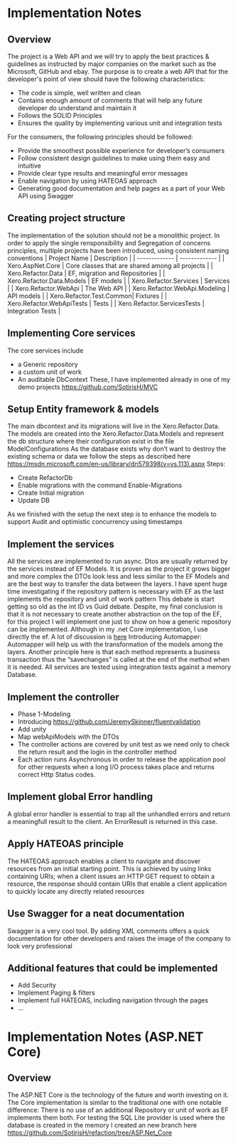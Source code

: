 # Implementation Notes

## Overview
The project is a Web API and we will try to apply the best practices & guidelines as instructed by major companies on the market such as the Microsoft, GitHub and ebay.
The purpose is to create a web API that for the developer's point of view should have the following characteristics: 
- The code is simple, well written and clean
- Contains enough amount of comments that will help any future developer do understand and maintain it
- Follows the SOLID Principles
- Ensures the quality by implementing various unit and integration tests
 
For the consumers, the following principles should be followed:
- Provide the smoothest possible experience for developer’s consumers
- Follow consistent design guidelines to make using them easy and intuitive
- Provide clear type results and meaningful error messages
- Enable navigation by using HATEOAS approach
- Generating good documentation and help pages as a part of your Web API using Swagger
 
## Creating project structure
The implementation of the solution should not be a monolithic project. In order to apply the single rensponsibility and Segregation of concerns principles, multiple projects have been introduced, using consistent naming conventions
| Project Name | Description |
| ------------- | ------------- |
| Xero.AspNet.Core | Core classes that are shared among all projects |
| Xero.Refactor.Data | EF, migration and Repositories |
| Xero.Refactor.Data.Models | EF models |
| Xero.Refactor.Services | Services |
| Xero.Refactor.WebApi | The Web API |
| Xero.Refactor.WebApi.Modeling | API models |
| Xero.Refactor.Test.Common| Fixtures |
| Xero.Refactor.WebApiTests | Tests |
| Xero.Refactor.ServicesTests | Integration Tests |


## Implementing Core services
The core services include 
-	a Generic repository
-	a custom unit of work
-	An auditable DbContext
These, I have implemented already in one of my demo projects https://github.com/SotirisH/MVC

## Setup Entity framework & models
The main dbcontext and its migrations will live in the Xero.Refactor.Data. 
The models are created into the Xero.Refactor.Data.Models and represent the db structure where their configuration exist in the file ModelConfigurations
As the database exists why don’t want to destroy the existing schema or data we follow the steps as described here https://msdn.microsoft.com/en-us/library/dn579398(v=vs.113).aspx
Steps:
-	Create RefactorDb
-	Enable migrations with the command Enable-Migrations
-	Create Initial migration
-	Update DB

As we finished with the setup the next step is to enhance the models to support Audit and optimistic concurrency using timestamps



## Implement the services
All the services are implemented to run async. Dtos are usually returned by the services instead of EF Models. It is proven as the project it grows bigger and more complex the DTOs look less and less similar to the EF Models and are the best way to transfer the data between the layers.
I have spent huge time investigating if the repository pattern is necessary with EF as the last implements the repository and unit of work pattern This debate is start getting so old as the int ID vs Guid debate. Despite, my final conclusion is that it is not necessary to create another abstraction on the top of the EF, for this project I will implement one just to show on how a generic repository can be implemented. Although in my .net Core implementation, I use directly the ef. 
A lot of discussion is [here]( http://www.thereformedprogrammer.net/is-the-repository-pattern-useful-with-entity-framework/)
Introducing Automapper: Automapper will help us with the transformation of the models among the layers.
Another principle here is that each method represents a business transaction thus the “savechanges” is called at the end of the method when it is needed.
All services are tested using integration tests against a memory Database.

## Implement the controller
- Phase 1-Modeling
- Introducing https://github.com/JeremySkinner/fluentvalidation
- Add unity
- Map webApiModels with the DTOs 
- The controller actions are covered by unit test as we need only to check the return result and the login in the controller method
- Each action runs Asynchronous in order to release the application pool for other requests when a long I/O process takes place and returns correct Http Status codes. 
## Implement global Error handling
A global error handler is essential to trap all the unhandled errors and return a meaningfull result to the client. An ErrorResult is returned in this case.

## Apply HATEOAS principle
The HATEOAS approach enables a client to navigate and discover resources from an initial starting point. This is achieved by using links containing URIs; when a client issues an HTTP GET request to obtain a resource, the response should contain URIs that enable a client application to quickly locate any directly related resources

## Use Swagger for a neat documentation
Swagger is a very cool tool. By adding XML comments offers a quick documentation for other developers and raises the image of the company to look very professional
## Additional features that could be implemented
-	Add Security
-	Implement Paging & filters
-	Implement full HATEOAS, including navigation through the pages
-	…

# Implementation Notes (ASP.NET Core)

## Overview
The ASP.NET Core is the technology of the future and worth investing on it. The Core implementation is similar to the traditional one with one notable difference: There is no use of an additional Repository or unit of work as EF implements them both.
For testing the SQL Lite provider is used where the database is created in the memory
I created an new branch here https://github.com/SotirisH/refaction/tree/ASP.Net_Core
